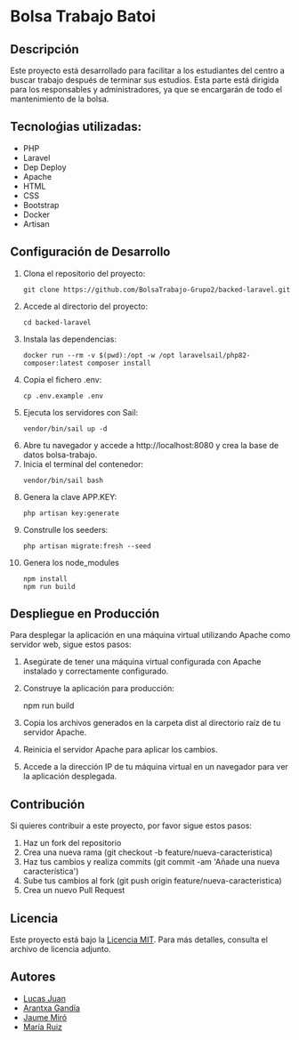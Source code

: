# Bolsa Trabajo Batoi

## Descripción
Este proyecto está desarrollado para facilitar a los estudiantes del centro a buscar trabajo después de terminar sus estudios. Esta parte está dirigida para los responsables y administradores, ya que se encargarán de todo el mantenimiento de la bolsa. 

## Tecnoloǵias utilizadas:
- PHP
- Laravel
- Dep Deploy
- Apache
- HTML
- CSS
- Bootstrap
- Docker
- Artisan

## Configuración de Desarrollo
1. Clona el repositorio del proyecto:
    ```
    git clone https://github.com/BolsaTrabajo-Grupo2/backed-laravel.git
    ```
2. Accede al directorio del proyecto:
    ```
    cd backed-laravel
    ```
3. Instala las dependencias:
    ```
    docker run --rm -v $(pwd):/opt -w /opt laravelsail/php82-composer:latest composer install
    ```
4. Copia el fichero .env:
    ```
    cp .env.example .env
    ```
5. Ejecuta los servidores con Sail:
    ```
    vendor/bin/sail up -d
    ```
6. Abre tu navegador y accede a http://localhost:8080 y crea la base de datos bolsa-trabajo.
7. Inicia el terminal del contenedor:
    ```
    vendor/bin/sail bash
    ```
9. Genera la clave APP.KEY:
    ```
    php artisan key:generate
    ```
11. Construlle los seeders:
    ```
    php artisan migrate:fresh --seed
    ```
13. Genera los node_modules
    ```
    npm install
    npm run build
    ```
    
## Despliegue en Producción
Para desplegar la aplicación en una máquina virtual utilizando Apache como servidor web, sigue estos pasos:

1. Asegúrate de tener una máquina virtual configurada con Apache instalado y correctamente configurado.
2. Construye la aplicación para producción:
    
    npm run build
    
3. Copia los archivos generados en la carpeta dist al directorio raíz de tu servidor Apache.
4. Reinicia el servidor Apache para aplicar los cambios.
5. Accede a la dirección IP de tu máquina virtual en un navegador para ver la aplicación desplegada.

## Contribución
Si quieres contribuir a este proyecto, por favor sigue estos pasos:
1. Haz un fork del repositorio
2. Crea una nueva rama (git checkout -b feature/nueva-caracteristica)
3. Haz tus cambios y realiza commits (git commit -am 'Añade una nueva característica')
4. Sube tus cambios al fork (git push origin feature/nueva-caracteristica)
5. Crea un nuevo Pull Request

## Licencia
Este proyecto está bajo la [Licencia MIT](https://opensource.org/licenses/MIT). Para más detalles, consulta el archivo de licencia adjunto.

## Autores
- [Lucas Juan](https://github.com/LucasJR13)
- [Arantxa Gandía](https://github.com/Arantxaa31)
- [Jaume Miró](https://github.com/JaumeMiroCorcoles)
- [María Ruiz](https://github.com/mariaruizpaton)
